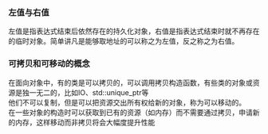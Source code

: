 ### 左值与右值
左值是指表达式结束后依然存在的持久化对象，右值是指表达式结束时就不再存在的临时对象。简单讲凡是能够取地址的可以称之为左值，反之称之为右值。
### 可拷贝和可移动的概念
在面向对象中，有的类是可以拷贝的，可以调用拷贝构造函数，有些类的对象或资源是独一无二的，比如IO、std::unique_ptr等  
他们不可以复制，但是可以把资源交出所有权给新的对象，称为可以移动的。  
在一些对象的构造时可以获取到已有的资源（如内存）而不需要通过拷贝，申请新的内存，这样移动而非拷贝将会大幅度提升性能
